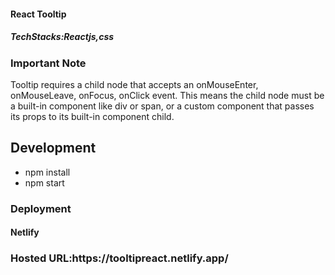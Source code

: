 <h4>React Tooltip</h4>

<h5>TechStacks:Reactjs,css</h5>

<h3>Important Note</h3>
<p>Tooltip requires a child node that accepts an onMouseEnter, onMouseLeave, onFocus, onClick event. This means the child node must be a built-in component like div or span, or a custom component that passes its props to its built-in component child.</p>

<h2>Development</h2>
<ul><li>npm install</li>
<li>npm start</li>
</ul>
<h3>Deployment</h3>
<h4>Netlify</h4>
<h3>Hosted URL:https://tooltipreact.netlify.app/</h3>
